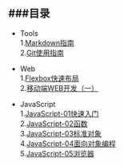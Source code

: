 ###目录
---
- Tools  
1.[Markdown指南](./Tools/Markdown使用指南.png)  
2.[Git使用指南](./Tools/Git使用指南.png)  

- Web  
1.[Flexbox快速布局](./Web/Flexbox快速布局.png)  
2.[移动端WEB开发（一）](./Web/移动端WEB开发（一）.png)  

- JavaScript  
1.[JavaScript-01快速入门](./JavaScript/JavaScript-01快速入门.png)  
2.[JavaScript-02函数](./JavaScript/JavaScript-02函数.png)  
3.[JavaScript-03标准对象](./JavaScript/JavaScript-03标准对象.png)  
4.[JavaScript-04面向对象编程](./JavaScript/JavaScript-04面向对象编程.png)  
5.[JavaScript-05浏览器](./JavaScript/JavaScript-05浏览器.png)  